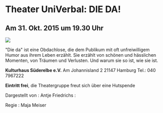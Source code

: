 # Theater UniVerbal: DIE DA!

## Am 31. Okt. 2015 um 19.30 Uhr

![](resources/_wsb_514x727_Die+Da_redz.jpg)

"Die da" ist eine Obdachlose, die dem Publikum mit oft unfreiwilligem
Humor aus ihrem Leben erzählt. Sie erzählt von schönen und hässlichen
Momenten, von Träumen und Verlusten. Und warum sie so ist, wie sie ist.

**Kulturhaus Süderelbe e.V.** 
Am Johannisland 2 
21147 Hamburg 
Tel.: 040 7967222 

**Eintritt frei**, die Theatergruppe freut sich über eine Hutspende

Dargestellt von
:   Antje Friedrichs
:   

Regie
:   Maja Meiser

